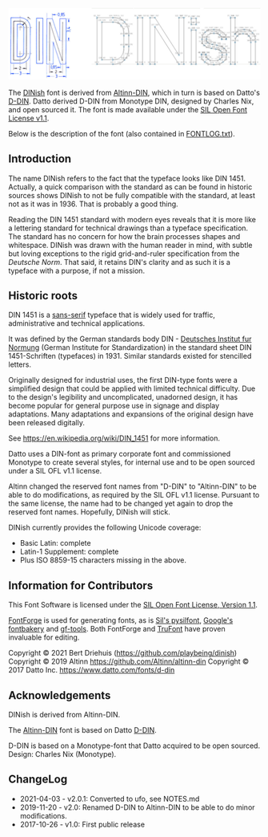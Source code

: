 ![DINish](din-vs-dinish.jpeg "DIN vs DINish")

The [DINish](https://github.com/driehuis/dinish) font is derived from
[Altinn-DIN](https://github.com/Altinn/altinn-din), which in turn is
based on Datto's [D-DIN](https://www.datto.com/fonts/d-din). Datto
derived D-DIN from Monotype DIN, designed by Charles Nix, and open
sourced it.
The font is made available under the [SIL Open Font License v1.1](OFL-1.1.txt).

Below is the description of the font (also contained in [FONTLOG.txt](FONTLOG.txt)).


## Introduction

The name DINish refers to the fact that the typeface looks like DIN 1451.
Actually, a quick comparison with the standard as can be found in historic
sources shows DINish to not be fully compatible with the standard,
at least not as it was in 1936. That is probably a good thing.

Reading the DIN 1451 standard with modern eyes reveals that it is
more like a lettering standard for technical drawings than a typeface
specification. The standard has no concern for how the brain processes
shapes and whitespace. DINish was drawn with the human reader in
mind, with subtle but loving exceptions to the rigid grid-and-ruler
specification from the _Deutsche Norm_. That said, it retains DIN's
clarity and as such it is a typeface with a purpose, if not a mission.

## Historic roots

DIN 1451 is a [sans-serif](https://en.wikipedia.org/wiki/Sans-serif) typeface
that is widely used for traffic, administrative and technical applications.

It was defined by the German standards body DIN -
[Deutsches Institut fur Normung](https://en.wikipedia.org/wiki/Deutsches_Institut_f%C3%BCr_Normung)
(German Institute for Standardization) in the standard sheet DIN 1451-Schriften (typefaces) in
1931. Similar standards existed for stencilled letters.

Originally designed for industrial uses, the first DIN-type fonts were a
simplified design that could be applied with limited technical difficulty.
Due to the design's legibility and uncomplicated, unadorned design, it has
become popular for general purpose use in signage and display adaptations.
Many adaptations and expansions of the original design have been released
digitally.

See https://en.wikipedia.org/wiki/DIN_1451 for more information.

Datto uses a DIN-font as primary corporate font and commissioned Monotype to
create several styles, for internal use and to be open sourced under a SIL
OFL v1.1 license.

Altinn changed the reserved font names from "D-DIN" to "Altinn-DIN"
to be able to do modifications, as required by the SIL OFL v1.1 license.
Pursuant to the same license, the name had to be changed yet again
to drop the reserved font names. Hopefully, DINish will stick.

DINish currently provides the following Unicode coverage:

- Basic Latin: complete
- Latin-1 Supplement: complete
- Plus ISO 8859-15 characters missing in the above.

## Information for Contributors

This Font Software is licensed under the [SIL Open Font License, Version 1.1](OFL-1.1.txt).

[FontForge](https://github.com/fontforge/fontforge) is used for generating
fonts, as is [Sil's pysilfont](https://github.com/silnrsi/pysilfont),
[Google's fontbakery](https://github.com/googlefonts/fontbakery) and
[gf-tools](https://github.com/googlefonts/gftools). Both FontForge and
[TruFont](https://github.com/trufont/trufont) have proven invaluable
for editing.

Copyright © 2021 Bert Driehuis (https://github.com/playbeing/dinish)
Copyright © 2019 Altinn https://github.com/Altinn/altinn-din
Copyright © 2017 Datto Inc. https://www.datto.com/fonts/d-din

## Acknowledgements

DINish is derived from Altinn-DIN.

The [Altinn-DIN](https://github.com/Altinn/altinn-din) font is based on Datto [D-DIN](https://www.datto.com/fonts/d-din).

D-DIN is based on a Monotype-font that Datto acquired to be open sourced.
Design: Charles Nix (Monotype).

## ChangeLog

- 2021-04-03 - v2.0.1: Converted to ufo, see NOTES.md
- 2019-11-20 - v2.0: Renamed D-DIN to Altinn-DIN to be able to do minor modifications.
- 2017-10-26 - v1.0: First public release

